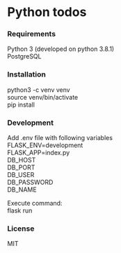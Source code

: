 # Python todos

### Requirements

Python 3 (developed on python 3.8.1)  
PostgreSQL

### Installation


python3 -c venv venv  
source venv/bin/activate  
pip install  

### Development

Add .env file with following variables  
FLASK_ENV=development  
FLASK_APP=index.py  
DB_HOST  
DB_PORT  
DB_USER  
DB_PASSWORD  
DB_NAME  

Execute command:  
flask run

### License

MIT
